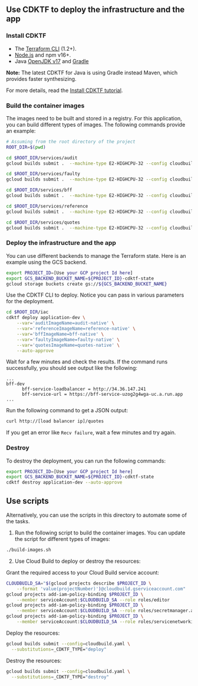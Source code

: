 ## Use CDKTF to deploy the infrastructure and the app

### Install CDKTF

* The [Terraform CLI](https://developer.hashicorp.com/terraform/tutorials/aws-get-started/install-cli) (1.2+).
* [Node.js](https://nodejs.org/en) and npm v16+.
* Java [OpenJDK v17](https://openjdk.java.net/) and [Gradle](https://gradle.org/install/)

__Note:__ The latest CDKTF for Java is using Gradle instead Maven, which provides faster synthesizing.


For more details, read the [Install CDKTF tutorial](https://developer.hashicorp.com/terraform/tutorials/cdktf/cdktf-install).

### Build the container images

The images need to be built and stored in a registry. For this application, you can build different types of images. The following commands provide an example:

```bash
# Assuming from the root directory of the project
ROOT_DIR=$(pwd)

cd $ROOT_DIR/services/audit
gcloud builds submit .  --machine-type E2-HIGHCPU-32 --config cloudbuild-native.yaml 

cd $ROOT_DIR/services/faulty
gcloud builds submit .  --machine-type E2-HIGHCPU-32 --config cloudbuild.yaml --substitutions=_TYPE=native

cd $ROOT_DIR/services/bff
gcloud builds submit .  --machine-type E2-HIGHCPU-32 --config cloudbuild.yaml --substitutions=_TYPE=native

cd $ROOT_DIR/services/reference
gcloud builds submit .  --machine-type E2-HIGHCPU-32 --config cloudbuild.yaml --substitutions=_TYPE=native

cd $ROOT_DIR/services/quotes
gcloud builds submit .  --machine-type E2-HIGHCPU-32 --config cloudbuild-native.yaml
```

### Deploy the infrastructure and the app

You can use different backends to manage the Terraform state. Here is an example using the GCS backend.

```bash
export PROJECT_ID=[Use your GCP project Id here]
export GCS_BACKEND_BUCKET_NAME=${PROJECT_ID}-cdktf-state
gcloud storage buckets create gs://${GCS_BACKEND_BUCKET_NAME}
```

Use the CDKTF CLI to deploy. Notice you can pass in various parameters for the deployment.
```bash
cd $ROOT_DIR/iac
cdktf deploy application-dev \
    --var='auditImageName=audit-native' \
    --var='referenceImageName=reference-native' \
    --var='bffImageName=bff-native' \
    --var='faultyImageName=faulty-native' \
    --var='quotesImageName=quotes-native' \
    --auto-approve
```

Wait for a few minutes and check the results. If the command runs successfully, you should see output like the following:
```terminal
...
bff-dev
      bff-service-loadbalancer = http://34.36.147.241
      bff-service-url = https://bff-service-uzog2g4wga-uc.a.run.app
...
```

Run the following command to get a JSON output:
```bash
curl http://[load balancer ip]/quotes
```
If you get an error like `Recv failure`, wait a few minutes and try again.

### Destroy

To destroy the deployment, you can run the following commands:
```bash
export PROJECT_ID=[Use your GCP project Id here]
export GCS_BACKEND_BUCKET_NAME=${PROJECT_ID}-cdktf-state
cdktf destroy application-dev --auto-approve
```

## Use scripts
Alternatively, you can use the scripts in this directory to automate some of the tasks.

1. Run the following script to build the container images. You can update the script for different types of images:
```bash
./build-images.sh
```

2. Use Cloud Build to deploy or destroy the resources:

Grant the required access to your Cloud Build service account:

```bash
CLOUDBUILD_SA="$(gcloud projects describe $PROJECT_ID \
    --format 'value(projectNumber)')@cloudbuild.gserviceaccount.com"
gcloud projects add-iam-policy-binding $PROJECT_ID \
    --member serviceAccount:$CLOUDBUILD_SA --role roles/editor
gcloud projects add-iam-policy-binding $PROJECT_ID \
    --member serviceAccount:$CLOUDBUILD_SA --role roles/secretmanager.admin
gcloud projects add-iam-policy-binding $PROJECT_ID \
    --member serviceAccount:$CLOUDBUILD_SA --role roles/servicenetworking.networksAdmin
```

Deploy the resources:
```bash
gcloud builds submit --config=cloudbuild.yaml \
  --substitutions=_CDKTF_TYPE="deploy"
```

Destroy the resources:
```bash
gcloud builds submit --config=cloudbuild.yaml \
  --substitutions=_CDKTF_TYPE="destroy"
```